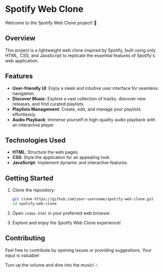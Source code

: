 # Spotify Web Clone

Welcome to the Spotify Web Clone project! 🎵

## Overview

This project is a lightweight web clone inspired by Spotify, built using only HTML, CSS, and JavaScript to replicate the essential features of Spotify's web application.

## Features

- **User-friendly UI**: Enjoy a sleek and intuitive user interface for seamless navigation.
- **Discover Music**: Explore a vast collection of tracks, discover new releases, and find curated playlists.
- **Playlists Management**: Create, edit, and manage your playlists effortlessly.
- **Audio Playback**: Immerse yourself in high-quality audio playback with an interactive player.

## Technologies Used

- **HTML**: Structure the web pages.
- **CSS**: Style the application for an appealing look.
- **JavaScript**: Implement dynamic and interactive features.

## Getting Started

1. Clone the repository:

    ```bash
    git clone https://github.com/your-username/spotify-web-clone.git
    cd spotify-web-clone
    ```

2. Open `index.html` in your preferred web browser.

3. Explore and enjoy the Spotify Web Clone experience!

## Contributing

Feel free to contribute by opening issues or providing suggestions. Your input is valuable!

Turn up the volume and dive into the music! 🎶
